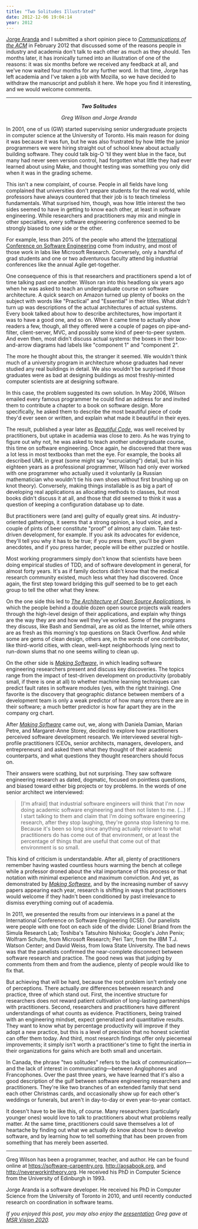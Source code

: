 ```yaml
---
title: "Two Solitudes Illustrated"
date: 2012-12-06 19:04:14
year: 2012
---
```

<p><a href="http://cuevano.ca/">Jorge Aranda</a> and I submitted a short opinion piece to <a href="http://cacm.acm.org/"><cite>Communications of the ACM</cite></a> in February 2012 that discussed some of the reasons people in industry and academia don't talk to each other as much as they should. Ten months later, it has ironically turned into an illustration of one of the reasons: it was six months before we received any feedback at all, and we've now waited four months for any further word. In that time, Jorge has left academia and I've taken a job with Mozilla, so we have decided to withdraw the manuscript and publish it here. We hope you find it interesting, and we would welcome comments.</p>

<hr />
<p style="text-align: center;"><strong><em>Two Solitudes</em></strong></p>
<p style="text-align: center;"><em>Greg Wilson and Jorge Aranda</em></p>
<p>In 2001, one of us (GW) started supervising senior undergraduate projects in computer science at the University of Toronto. His main reason for doing it was because it was fun, but he was also frustrated by how little the junior programmers we were hiring straight out of school knew about actually building software. They could talk big-O 'til they went blue in the face, but many had never seen version control, had forgotten what little they had ever learned about using Make, and thought testing was something you only did when it was in the grading scheme.</p>

<p>This isn't a new complaint, of course. People in all fields have long complained that universities don't prepare students for the real world, while professors have always countered that their job is to teach timeless fundamentals. What surprised him, though, was how little interest the two sides seemed to have in getting to know each other, at least in software engineering. While researchers and practitioners may mix and mingle in other specialties, every software engineering conference seemed to be strongly biased to one side or the other.</p>

<p>For example, less than 20% of the people who attend the <a href="http://www.icse-conferences.org">International Conference on Software Engineering</a> come from industry, and most of those work in labs like Microsoft Research. Conversely, only a handful of grad students and one or two adventurous faculty attend big industrial conferences like the annual Agile get-together.</p>

<p>One consequence of this is that researchers and practitioners spend a lot of time talking past one another. Wilson ran into this headlong six years ago when he was asked to teach an undergraduate course on software architecture. A quick search on Amazon turned up plenty of books on the subject with words like "Practical" and "Essential" in their titles. What <em>didn't</em> turn up was descriptions of the actual architectures of actual systems. Every book talked about how to describe architectures, how important it was to have a good one, and so on. When it came time to actually show readers a few, though, all they offered were a couple of pages on pipe-and-filter, client-server, MVC, and possibly some kind of peer-to-peer system. And even then, most didn't discuss actual systems: the boxes in their box-and-arrow diagrams had labels like "component 1" and "component 2".</p>

<p>The more he thought about this, the stranger it seemed. We wouldn't think much of a university program in architecture whose graduates had never studied any real buildings in detail. We also wouldn't be surprised if those graduates were as bad at designing buildings as most freshly-minted computer scientists are at designing software.</p>

<p>In this case, the problem suggested its own solution. In May 2006, Wilson emailed every famous programmer he could find an address for and invited them to contribute a chapter to a book on software design. More specifically, he asked them to describe the most beautiful piece of code they'd ever seen or written, and explain what made it beautiful in their eyes.</p>

<p>The result, published a year later as <a href="http://www.amazon.com/Beautiful-Code-Leading-Programmers-Practice/dp/0596510047/"><cite>Beautiful Code</cite></a>, was well received by practitioners, but uptake in academia was close to zero. As he was trying to figure out why not, he was asked to teach another undergraduate course, this time on software engineering. Once again, he discovered that there was a lot less in most textbooks than met the eye. For example, the books all described UML in great (some might say "excruciating") detail, but in his eighteen years as a professional programmer, Wilson had only ever worked with one programmer who actually used it voluntarily (a Russian mathematician who wouldn't tie his own shoes without first brushing up on knot theory). Conversely, making things installable is as big a part of developing real applications as allocating methods to classes, but most books didn't discuss it at all, and those that did seemed to think it was a question of keeping a configuration database up to date.</p>

<p>But practitioners were (and are) guilty of equally great sins. At industry-oriented gatherings, it seems that a strong opinion, a loud voice, and a couple of pints of beer constitute "proof" of almost any claim. Take test-driven development, for example. If you ask its advocates for evidence, they'll tell you why it has to be true; if you press them, you'll be given anecdotes, and if you press harder, people will be either puzzled or hostile.</p>

<p>Most working programmers simply don't know that scientists have been doing empirical studies of TDD, and of software development in general, for almost forty years. It's as if family doctors didn't know that the medical research community existed, much less what they had discovered. Once again, the first step toward bridging this gulf seemed to be to get each group to tell the other what they knew.</p>

<p>On the one side this led to <a href="http://aosabook.org"><cite>The Architecture of Open Source Applications</cite></a>, in which the people behind a double dozen open source projects walk readers through the high-level design of their applications, and explain why things are the way they are and how well they've worked. Some of the programs they discuss, like Bash and Sendmail, are as old as the Internet, while others are as fresh as this morning's top questions on Stack Overflow. And while some are gems of clean design, others are, in the words of one contributor, like third-world cities, with clean, well-kept neighborhoods lying next to run-down slums that no one seems willing to clean up.</p>

<p>On the other side is <a href="http://www.amazon.com/Making-Software-Really-Works-Believe/dp/0596808321/"><cite>Making Software</cite></a>, in which leading software engineering researchers present and discuss key discoveries. The topics range from the impact of test-driven development on productivity (probably small, if there is one at all) to whether machine learning techniques can predict fault rates in software modules (yes, with the right training). One favorite is the discovery that geographic distance between members of a development team is only a weak predictor of how many errors there are in their software; a much better predictor is how far apart they are in the company org chart.</p>

<p>After <a href="http://www.amazon.com/Making-Software-Really-Works-Believe/dp/0596808321/"><cite>Making Software</cite></a> came out, we, along with Daniela Damian, Marian Petre, and Margaret-Anne Storey, decided to explore how practitioners perceived software development research. We interviewed several high-profile practitioners (CEOs, senior architects, managers, developers, and entrepreneurs) and asked them what they thought of their academic counterparts, and what questions they thought researchers should focus on.</p>

<p>Their answers were scathing, but not surprising. They saw software engineering research as dated, dogmatic, focused on pointless questions, and biased toward either big projects or toy problems. In the words of one senior architect we interviewed:</p>
<blockquote>[I'm afraid] that industrial software engineers will think that I'm now doing academic software engineering and then not listen to me. (...) If I start talking to them and claim that I'm doing software engineering research, after they stop laughing, they're gonna stop listening to me. Because it's been so long since anything actually relevant to what practitioners do has come out of that environment, or at least the percentage of things that are useful that come out of that environment is so small.</blockquote>
<p>This kind of criticism is understandable. After all, plenty of practitioners remember having wasted countless hours warming the bench at college while a professor droned about the vital importance of this process or that notation with minimal experience and maximum conviction. And yet, as demonstrated by <a href="http://www.amazon.com/Making-Software-Really-Works-Believe/dp/0596808321/"><cite>Making Software</cite></a>, and by the increasing number of savvy papers appearing each year, research is shifting in ways that practitioners would welcome if they hadn't been conditioned by past irrelevance to dismiss everything coming out of academia.</p>

<p>In 2011, we presented the results from our interviews in a panel at the International Conference on Software Engineering (ICSE). Our panelists were people with one foot on each side of the divide: Lionel Briand from the Simula Research Lab; Toshiba's Tatsuhiro Nishioka; Google's John Penix; Wolfram Schulte, from Microsoft Research; Peri Tarr, from the IBM T.J. Watson Center; and David Weiss, from Iowa State University. The bad news was that the panelists confirmed the near-complete disconnect between software research and practice. The good news was that judging by comments from them and from the audience, plenty of people would like to fix that.</p>

<p>But achieving that will be hard, because the root problem isn't entirely one of perceptions. There actually <em>are</em> differences between research and practice, three of which stand out. First, the incentive structure for researchers does not reward patient cultivation of long-lasting partnerships with practitioners. Second, researchers and practitioners have different understandings of what counts as evidence. Practitioners, being trained with an engineering mindset, expect generalized and quantitative results. They want to know what by percentage productivity will improve if they adopt a new practice, but this is a level of precision that no honest scientist can offer them today. And third, most research findings offer only piecemeal improvements; it simply isn't worth a practitioner's time to fight the inertia in their organizations for gains which are both small and uncertain.</p>

<p>In Canada, the phrase "two solitudes" refers to the lack of communication&mdash;and the lack of interest in communicating&mdash;between Anglophones and Francophones. Over the past three years, we have learned that it's also a good description of the gulf between software engineering researchers and practitioners. They're like two branches of an extended family that send each other Christmas cards, and occasionally show up for each other's weddings or funerals, but aren't in day-to-day or even year-to-year contact.</p>

<p>It doesn't have to be like this, of course. Many researchers (particularly younger ones) would love to talk to practitioners about what problems really matter. At the same time, practitioners could save themselves a lot of heartache by finding out what we actually do know about how to develop software, and by learning how to tell something that has been proven from something that has merely been asserted.</p>

<hr />

<p>Greg Wilson has been a programmer, teacher, and author. He can be found online at <a href="https://software-carpentry.org">https://software-carpentry.org</a>, <a href="http://aosabook.org">http://aosabook.org</a>, and <a href="http://neverworkintheory.org">http://neverworkintheory.org</a>. He received his PhD in Computer Science from the University of Edinburgh in 1993.</p>

<p>Jorge Aranda is a software developer. He received his PhD in Computer Science from the University of Toronto in 2010, and until recently conducted research on coordination in software teams.</p>

<p><em>If you enjoyed this post, you may also enjoy the <a href="http://www.slideshare.net/gvwilson/two-solitudes">presentation</a> Greg gave at <a href="http://msrcanada.org/msrvision2020/">MSR Vision 2020</a>.</em></p>
